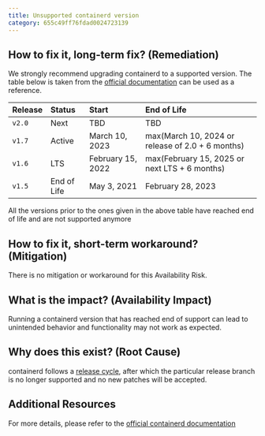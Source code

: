 ```yaml
---
title: Unsupported containerd version
category: 655c49ff76fdad0024723139
---
```


## How to fix it, long-term fix? (Remediation)

We strongly recommend upgrading containerd to a supported version. The table below is taken from the [official documentation](https://containerd.io/releases/#support-horizon) can be used as a reference.

| Release | Status      | Start             | End of Life                                      |
| :------ | :---------- | :---------------- | :----------------------------------------------- |
| `v2.0`  | Next        | TBD               | TBD                                              |
| `v1.7`  | Active      | March 10, 2023    | max(March 10, 2024 or release of 2.0 + 6 months) |
| `v1.6`  | LTS         | February 15, 2022 | max(February 15, 2025 or next LTS + 6 months)    |
| `v1.5`  | End of Life | May 3, 2021       | February 28, 2023                                |

All the versions prior to the ones given in the above table have reached end of life and are not supported anymore

## How to fix it, short-term workaround? (Mitigation)

There is no mitigation or workaround for this Availability Risk.

## What is the impact? (Availability Impact)

Running a containerd version that has reached end of support can lead to unintended behavior and functionality may not work as expected.

## Why does this exist? (Root Cause)

containerd follows a [release cycle](https://containerd.io/releases/), after which the particular release branch is no longer supported and no new patches will be accepted.

## Additional Resources

For more details, please refer to the [official containerd documentation](https://containerd.io/releases/)